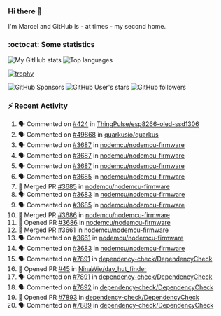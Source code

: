 ### Hi there 👋

I'm Marcel and GitHub is - at times - my second home.

<!--
**marcelstoer/marcelstoer** is a ✨ _special_ ✨ repository because its `README.md` (this file) appears on your GitHub profile.

Here are some ideas to get you started:

- 🔭 I’m currently working on ...
- 🌱 I’m currently learning ...
- 👯 I’m looking to collaborate on ...
- 🤔 I’m looking for help with ...
- 💬 Ask me about ...
- 📫 How to reach me: ...
- 😄 Pronouns: ...
- ⚡ Fun fact: ...
-->

### :octocat: Some statistics

<!-- https://github.com/anuraghazra/github-readme-stats -->

![My GitHub stats](https://github-readme-stats.vercel.app/api?username=marcelstoer&count_private=true&show_icons=true&hide_title=true)
![Top languages](https://github-readme-stats.vercel.app/api/top-langs/?username=marcelstoer&layout=compact&count_private=true&show_icons=true&hide_title=true&langs_count=10)

[![trophy](https://github-profile-trophy.vercel.app/?username=marcelstoer)](https://github.com/marcelstoer)

![GitHub Sponsors](https://img.shields.io/github/sponsors/marcelstoer?style=social)
![GitHub User's stars](https://img.shields.io/github/stars/marcelstoer?style=social)
![GitHub followers](https://img.shields.io/github/followers/marcelstoer?style=social)

### :zap: Recent Activity

<!--START_SECTION:activity-->
1. 🗣 Commented on [#424](https://github.com/ThingPulse/esp8266-oled-ssd1306/pull/424#issuecomment-3278076810) in [ThingPulse/esp8266-oled-ssd1306](https://github.com/ThingPulse/esp8266-oled-ssd1306)
2. 🗣 Commented on [#49868](https://github.com/quarkusio/quarkus/pull/49868#issuecomment-3269945526) in [quarkusio/quarkus](https://github.com/quarkusio/quarkus)
3. 🗣 Commented on [#3687](https://github.com/nodemcu/nodemcu-firmware/pull/3687#issuecomment-3249667054) in [nodemcu/nodemcu-firmware](https://github.com/nodemcu/nodemcu-firmware)
4. 🗣 Commented on [#3687](https://github.com/nodemcu/nodemcu-firmware/pull/3687#issuecomment-3248944854) in [nodemcu/nodemcu-firmware](https://github.com/nodemcu/nodemcu-firmware)
5. 🗣 Commented on [#3687](https://github.com/nodemcu/nodemcu-firmware/pull/3687#issuecomment-3247942544) in [nodemcu/nodemcu-firmware](https://github.com/nodemcu/nodemcu-firmware)
6. 🗣 Commented on [#3685](https://github.com/nodemcu/nodemcu-firmware/pull/3685#issuecomment-3239538719) in [nodemcu/nodemcu-firmware](https://github.com/nodemcu/nodemcu-firmware)
7. 🎉 Merged PR [#3685](https://github.com/nodemcu/nodemcu-firmware/pull/3685) in [nodemcu/nodemcu-firmware](https://github.com/nodemcu/nodemcu-firmware)
8. 🗣 Commented on [#3683](https://github.com/nodemcu/nodemcu-firmware/pull/3683#issuecomment-3234770145) in [nodemcu/nodemcu-firmware](https://github.com/nodemcu/nodemcu-firmware)
9. 🗣 Commented on [#3685](https://github.com/nodemcu/nodemcu-firmware/pull/3685#issuecomment-3234628392) in [nodemcu/nodemcu-firmware](https://github.com/nodemcu/nodemcu-firmware)
10. 🎉 Merged PR [#3686](https://github.com/nodemcu/nodemcu-firmware/pull/3686) in [nodemcu/nodemcu-firmware](https://github.com/nodemcu/nodemcu-firmware)
11. 💪 Opened PR [#3686](https://github.com/nodemcu/nodemcu-firmware/pull/3686) in [nodemcu/nodemcu-firmware](https://github.com/nodemcu/nodemcu-firmware)
12. 🎉 Merged PR [#3661](https://github.com/nodemcu/nodemcu-firmware/pull/3661) in [nodemcu/nodemcu-firmware](https://github.com/nodemcu/nodemcu-firmware)
13. 🗣 Commented on [#3661](https://github.com/nodemcu/nodemcu-firmware/pull/3661#issuecomment-3234249967) in [nodemcu/nodemcu-firmware](https://github.com/nodemcu/nodemcu-firmware)
14. 🗣 Commented on [#3683](https://github.com/nodemcu/nodemcu-firmware/pull/3683#issuecomment-3234246244) in [nodemcu/nodemcu-firmware](https://github.com/nodemcu/nodemcu-firmware)
15. 🗣 Commented on [#7891](https://github.com/dependency-check/DependencyCheck/issues/7891#issuecomment-3233949294) in [dependency-check/DependencyCheck](https://github.com/dependency-check/DependencyCheck)
16. 💪 Opened PR [#45](https://github.com/NinaWie/dav_hut_finder/pull/45) in [NinaWie/dav_hut_finder](https://github.com/NinaWie/dav_hut_finder)
17. 🗣 Commented on [#7891](https://github.com/dependency-check/DependencyCheck/issues/7891#issuecomment-3228097178) in [dependency-check/DependencyCheck](https://github.com/dependency-check/DependencyCheck)
18. 🗣 Commented on [#7892](https://github.com/dependency-check/DependencyCheck/issues/7892#issuecomment-3228067940) in [dependency-check/DependencyCheck](https://github.com/dependency-check/DependencyCheck)
19. 💪 Opened PR [#7893](https://github.com/dependency-check/DependencyCheck/pull/7893) in [dependency-check/DependencyCheck](https://github.com/dependency-check/DependencyCheck)
20. 🗣 Commented on [#7889](https://github.com/dependency-check/DependencyCheck/issues/7889#issuecomment-3227924974) in [dependency-check/DependencyCheck](https://github.com/dependency-check/DependencyCheck)
<!--END_SECTION:activity-->

